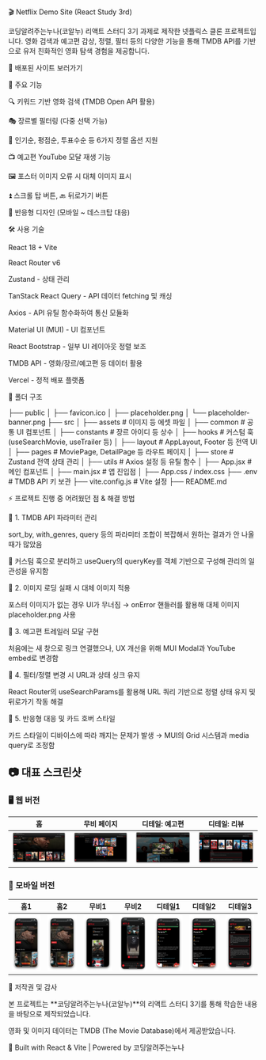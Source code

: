 🎬 Netflix Demo Site (React Study 3rd)

코딩알려주는누나(코알누) 리액트 스터디 3기 과제로 제작한 넷플릭스 클론 프로젝트입니다.
영화 검색과 예고편 감상, 정렬, 필터 등의 다양한 기능을 통해 TMDB API를 기반으로 유저 친화적인 영화 탐색 경험을 제공합니다.

🔗 배포된 사이트 보러가기

📌 주요 기능

🔍 키워드 기반 영화 검색 (TMDB Open API 활용)

🎭 장르별 필터링 (다중 선택 가능)

🔽 인기순, 평점순, 투표수순 등 6가지 정렬 옵션 지원

📺 예고편 YouTube 모달 재생 기능

🖼️ 포스터 이미지 오류 시 대체 이미지 표시

⏫ 스크롤 탑 버튼, 🔙 뒤로가기 버튼

📱 반응형 디자인 (모바일 ~ 데스크탑 대응)

🛠️ 사용 기술

React 18 + Vite

React Router v6

Zustand - 상태 관리

TanStack React Query - API 데이터 fetching 및 캐싱

Axios - API 유틸 함수화하여 통신 모듈화

Material UI (MUI) - UI 컴포넌트

React Bootstrap - 일부 UI 레이아웃 정렬 보조

TMDB API - 영화/장르/예고편 등 데이터 활용

Vercel - 정적 배포 플랫폼

📂 폴더 구조

├── public
│ ├── favicon.ico
│ ├── placeholder.png
│ └── placeholder-banner.png
├── src
│ ├── assets # 이미지 등 에셋 파일
│ ├── common # 공통 UI 컴포넌트
│ ├── constants # 장르 아이디 등 상수
│ ├── hooks # 커스텀 훅 (useSearchMovie, useTrailer 등)
│ ├── layout # AppLayout, Footer 등 전역 UI
│ ├── pages # MoviePage, DetailPage 등 라우트 페이지
│ ├── store # Zustand 전역 상태 관리
│ ├── utils # Axios 설정 등 유틸 함수
│ ├── App.jsx # 메인 컴포넌트
│ ├── main.jsx # 앱 진입점
│ ├── App.css / index.css
├── .env # TMDB API 키 보관
├── vite.config.js # Vite 설정
├── README.md

⚡ 프로젝트 진행 중 어려웠던 점 & 해결 방법

🔸 1. TMDB API 파라미터 관리

sort_by, with_genres, query 등의 파라미터 조합이 복잡해서 원하는 결과가 안 나올 때가 많았음

🔧 커스텀 훅으로 분리하고 useQuery의 queryKey를 객체 기반으로 구성해 관리의 일관성을 유지함

🔸 2. 이미지 로딩 실패 시 대체 이미지 적용

포스터 이미지가 없는 경우 UI가 무너짐 → onError 핸들러를 활용해 대체 이미지 placeholder.png 사용

🔸 3. 예고편 트레일러 모달 구현

처음에는 새 창으로 링크 연결했으나, UX 개선을 위해 MUI Modal과 YouTube embed로 변경함

🔸 4. 필터/정렬 변경 시 URL과 상태 싱크 유지

React Router의 useSearchParams를 활용해 URL 쿼리 기반으로 정렬 상태 유지 및 뒤로가기 작동 해결

🔸 5. 반응형 대응 및 카드 호버 스타일

카드 스타일이 디바이스에 따라 깨지는 문제가 발생 → MUI의 Grid 시스템과 media query로 조정함

## 📷 대표 스크린샷

### 🖥️ 웹 버전

| 홈                           | 무비 페이지                                        | 디테일: 예고편                             | 디테일: 리뷰                             |
| ---------------------------- | -------------------------------------------------- | ------------------------------------------ | ---------------------------------------- |
| ![홈](./public/web-home.png) | ![무비](./public/web-movie-search-sort-filter.png) | ![예고편](./public/web-detail-trailar.png) | ![리뷰](./public/web-detail-reviews.png) |

### 📱 모바일 버전

| 홈1                             | 홈2                             | 무비1                            | 무비2                            | 디테일1                           | 디테일2                           | 디테일3                           |
| ------------------------------- | ------------------------------- | -------------------------------- | -------------------------------- | --------------------------------- | --------------------------------- | --------------------------------- |
| ![](./public/mobile-home_1.png) | ![](./public/mobile-home_1.png) | ![](./public/mobile-movie_1.png) | ![](./public/mobile-movie_2.png) | ![](./public/mobile-detail_2.png) | ![](./public/mobile-detail_2.png) | ![](./public/mobile-detail_3.png) |

📜 저작권 및 감사

본 프로젝트는 **코딩알려주는누나(코알누)**의 리액트 스터디 3기를 통해 학습한 내용을 바탕으로 제작되었습니다.

영화 및 이미지 데이터는 TMDB (The Movie Database)에서 제공받았습니다.

💖 Built with React & Vite | Powered by 코딩알려주는누나
